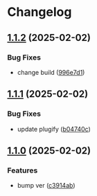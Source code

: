 # Changelog

## [1.1.2](https://github.com/untrustedmodders/plugify-module-dotnet/compare/v1.1.1...v1.1.2) (2025-02-02)


### Bug Fixes

* change build ([996e7d1](https://github.com/untrustedmodders/plugify-module-dotnet/commit/996e7d135b56ebc2ce0ac8c36ef893cf6bac2031))

## [1.1.1](https://github.com/untrustedmodders/plugify-module-dotnet/compare/v1.1.0...v1.1.1) (2025-02-02)


### Bug Fixes

* update plugify ([b04740c](https://github.com/untrustedmodders/plugify-module-dotnet/commit/b04740c39deb28cd04d1d154fd50852fcbe12974))

## [1.1.0](https://github.com/untrustedmodders/plugify-module-dotnet/compare/v1.0.0...v1.1.0) (2025-02-02)


### Features

* bump ver ([c3914ab](https://github.com/untrustedmodders/plugify-module-dotnet/commit/c3914ab1a6a1eb962671d92f187478565f14678e))
